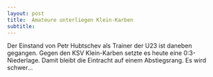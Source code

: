 ```yaml
---
layout: post
title:  Amateure unterliegen Klein-Karben
subtitle:  
---
```


Der Einstand von Petr Hubtschev als Trainer der U23 ist daneben gegangen. Gegen den KSV Klein-Karben setzte es heute eine 0:3-Niederlage. Damit bleibt die Eintracht auf einem Abstiegsrang. Es wird schwer...



